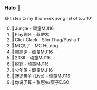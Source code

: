 

### Halo 👋

😄 listen to my this week song list of top 10:

0. 🌈Jungle - 顽童MJ116
1. 🌈Play我呸 - 蔡依林
2. 🌈Click Clack - Slim Thug/Pusha T
3. 🌈MC来了 - MC Hotdog
4. 🌈飙高速 - 顽童MJ116
5. 🌈2030 - 顽童MJ116
6. 🌈脱罪 - 顽童MJ116
7. 🌈少年董  - 顽童MJ116
8. 🌈迷途羔羊 (Live) - 顽童MJ116
9. 🌈你说了算 - 张惠妹/瘦子E.SO

